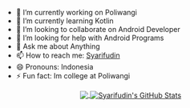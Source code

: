 
- 🔭 I’m currently working on Poliwangi
- 🌱 I’m currently learning Kotlin
- 👯 I’m looking to collaborate on Android Developer
- 🤔 I’m looking for help with Android Programs
- 💬 Ask me about Anything
- 📫 How to reach me: [Syarifudin](https://fb.me/parkiran708)
- 😄 Pronouns: Indonesia
- ⚡ Fun fact: Im college at Poliwangi


<p align="center">
  <a href="https://github.com/MuhSyarifudin">
    <img align="center" src="https://github-readme-stats.vercel.app/api/top-langs/?username=MuhSyarifudin&hide=html,css,java&langs_count=8" />
  </a>
  <a href="https://github.com/MuhSyarifudin">
    <img align="center" src="https://github-readme-stats.vercel.app/api?username=MuhSyarifudin&show_icons=true&line_height=33&count_private=true" alt="Syarifudin's GitHub Stats" />
  </a>
</p>
